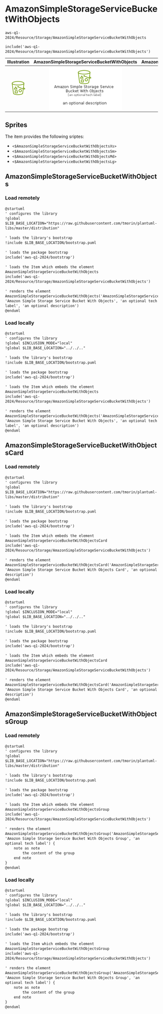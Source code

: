 # AmazonSimpleStorageServiceBucketWithObjects


```text
aws-q1-2024/Resource/Storage/AmazonSimpleStorageServiceBucketWithObjects
```

```text
include('aws-q1-2024/Resource/Storage/AmazonSimpleStorageServiceBucketWithObjects')
```



| Illustration | AmazonSimpleStorageServiceBucketWithObjects | AmazonSimpleStorageServiceBucketWithObjectsCard | AmazonSimpleStorageServiceBucketWithObjectsGroup |
| :---: | :---: | :---: | :---: |
| ![illustration for Illustration](../../../aws-q1-2024/Resource/Storage/AmazonSimpleStorageServiceBucketWithObjects.png) | ![illustration for AmazonSimpleStorageServiceBucketWithObjects](../../../aws-q1-2024/Resource/Storage/AmazonSimpleStorageServiceBucketWithObjects.Local.png) | ![illustration for AmazonSimpleStorageServiceBucketWithObjectsCard](../../../aws-q1-2024/Resource/Storage/AmazonSimpleStorageServiceBucketWithObjectsCard.Local.png) | ![illustration for AmazonSimpleStorageServiceBucketWithObjectsGroup](../../../aws-q1-2024/Resource/Storage/AmazonSimpleStorageServiceBucketWithObjectsGroup.Local.png) |



## Sprites
The item provides the following sriptes:

- `<$AmazonSimpleStorageServiceBucketWithObjectsXs>`
- `<$AmazonSimpleStorageServiceBucketWithObjectsSm>`
- `<$AmazonSimpleStorageServiceBucketWithObjectsMd>`
- `<$AmazonSimpleStorageServiceBucketWithObjectsLg>`





## AmazonSimpleStorageServiceBucketWithObjects

### Load remotely
```plantuml
@startuml
' configures the library
!global $LIB_BASE_LOCATION="https://raw.githubusercontent.com/tmorin/plantuml-libs/master/distribution"

' loads the library's bootstrap
!include $LIB_BASE_LOCATION/bootstrap.puml

' loads the package bootstrap
include('aws-q1-2024/bootstrap')

' loads the Item which embeds the element AmazonSimpleStorageServiceBucketWithObjects
include('aws-q1-2024/Resource/Storage/AmazonSimpleStorageServiceBucketWithObjects')

' renders the element
AmazonSimpleStorageServiceBucketWithObjects('AmazonSimpleStorageServiceBucketWithObjects', 'Amazon Simple Storage Service Bucket With Objects', 'an optional tech label', 'an optional description')
@enduml
```

### Load locally
```plantuml
@startuml
' configures the library
!global $INCLUSION_MODE="local"
!global $LIB_BASE_LOCATION="../../.."

' loads the library's bootstrap
!include $LIB_BASE_LOCATION/bootstrap.puml

' loads the package bootstrap
include('aws-q1-2024/bootstrap')

' loads the Item which embeds the element AmazonSimpleStorageServiceBucketWithObjects
include('aws-q1-2024/Resource/Storage/AmazonSimpleStorageServiceBucketWithObjects')

' renders the element
AmazonSimpleStorageServiceBucketWithObjects('AmazonSimpleStorageServiceBucketWithObjects', 'Amazon Simple Storage Service Bucket With Objects', 'an optional tech label', 'an optional description')
@enduml
```

## AmazonSimpleStorageServiceBucketWithObjectsCard

### Load remotely
```plantuml
@startuml
' configures the library
!global $LIB_BASE_LOCATION="https://raw.githubusercontent.com/tmorin/plantuml-libs/master/distribution"

' loads the library's bootstrap
!include $LIB_BASE_LOCATION/bootstrap.puml

' loads the package bootstrap
include('aws-q1-2024/bootstrap')

' loads the Item which embeds the element AmazonSimpleStorageServiceBucketWithObjectsCard
include('aws-q1-2024/Resource/Storage/AmazonSimpleStorageServiceBucketWithObjects')

' renders the element
AmazonSimpleStorageServiceBucketWithObjectsCard('AmazonSimpleStorageServiceBucketWithObjectsCard', 'Amazon Simple Storage Service Bucket With Objects Card', 'an optional description')
@enduml
```

### Load locally
```plantuml
@startuml
' configures the library
!global $INCLUSION_MODE="local"
!global $LIB_BASE_LOCATION="../../.."

' loads the library's bootstrap
!include $LIB_BASE_LOCATION/bootstrap.puml

' loads the package bootstrap
include('aws-q1-2024/bootstrap')

' loads the Item which embeds the element AmazonSimpleStorageServiceBucketWithObjectsCard
include('aws-q1-2024/Resource/Storage/AmazonSimpleStorageServiceBucketWithObjects')

' renders the element
AmazonSimpleStorageServiceBucketWithObjectsCard('AmazonSimpleStorageServiceBucketWithObjectsCard', 'Amazon Simple Storage Service Bucket With Objects Card', 'an optional description')
@enduml
```

## AmazonSimpleStorageServiceBucketWithObjectsGroup

### Load remotely
```plantuml
@startuml
' configures the library
!global $LIB_BASE_LOCATION="https://raw.githubusercontent.com/tmorin/plantuml-libs/master/distribution"

' loads the library's bootstrap
!include $LIB_BASE_LOCATION/bootstrap.puml

' loads the package bootstrap
include('aws-q1-2024/bootstrap')

' loads the Item which embeds the element AmazonSimpleStorageServiceBucketWithObjectsGroup
include('aws-q1-2024/Resource/Storage/AmazonSimpleStorageServiceBucketWithObjects')

' renders the element
AmazonSimpleStorageServiceBucketWithObjectsGroup('AmazonSimpleStorageServiceBucketWithObjectsGroup', 'Amazon Simple Storage Service Bucket With Objects Group', 'an optional tech label') {
    note as note
        the content of the group
    end note
}
@enduml
```

### Load locally
```plantuml
@startuml
' configures the library
!global $INCLUSION_MODE="local"
!global $LIB_BASE_LOCATION="../../.."

' loads the library's bootstrap
!include $LIB_BASE_LOCATION/bootstrap.puml

' loads the package bootstrap
include('aws-q1-2024/bootstrap')

' loads the Item which embeds the element AmazonSimpleStorageServiceBucketWithObjectsGroup
include('aws-q1-2024/Resource/Storage/AmazonSimpleStorageServiceBucketWithObjects')

' renders the element
AmazonSimpleStorageServiceBucketWithObjectsGroup('AmazonSimpleStorageServiceBucketWithObjectsGroup', 'Amazon Simple Storage Service Bucket With Objects Group', 'an optional tech label') {
    note as note
        the content of the group
    end note
}
@enduml
```

